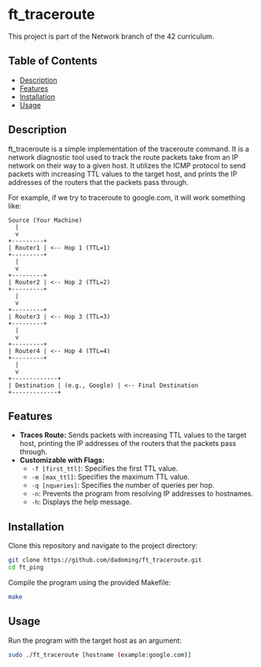 # ft_traceroute

This project is part of the Network branch of the 42 curriculum.

## Table of Contents
- [Description](#description)
- [Features](#features)
- [Installation](#installation)
- [Usage](#usage)

## Description
ft_traceroute is a simple implementation of the traceroute command. It is a network diagnostic tool used to track the route packets take from an IP network on their way to a given host. It utilizes the ICMP protocol to send packets with increasing TTL values to the target host, and prints the IP addresses of the routers that the packets pass through.

For example, if we try to traceroute to google.com, it will work something like:<br>

```
Source (Your Machine)
  |
  v
+---------+
| Router1 | <-- Hop 1 (TTL=1)
+---------+
  |
  v
+---------+
| Router2 | <-- Hop 2 (TTL=2)
+---------+
  |
  v
+---------+
| Router3 | <-- Hop 3 (TTL=3)
+---------+
  |
  v
+---------+
| Router4 | <-- Hop 4 (TTL=4)
+---------+
  |
  v
+-------------+
| Destination | (e.g., Google) | <-- Final Destination
+-------------+
```

## Features

- **Traces Route:** Sends packets with increasing TTL values to the target host, printing the IP addresses of the routers that the packets pass through.
- **Customizable with Flags:**
  - `-f [first_ttl]`: Specifies the first TTL value.
  - `-m [max_ttl]`: Specifies the maximum TTL value.
  - `-q [nqueries]`: Specifies the number of queries per hop.
  - `-n`: Prevents the program from resolving IP addresses to hostnames.
  - `-h`: Displays the help message.

## Installation

Clone this repository and navigate to the project directory:

```bash
git clone https://github.com/dadoming/ft_traceroute.git
cd ft_ping
```

Compile the program using the provided Makefile:

```bash
make
```

## Usage

Run the program with the target host as an argument:

```bash
sudo ./ft_traceroute [hostname (example:google.com)]
```
